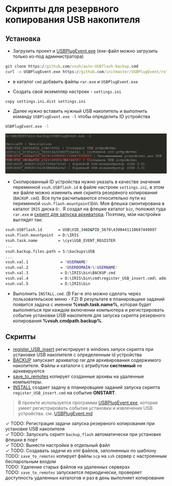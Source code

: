 # Скрипты для резервного копирования USB накопителя

## Установка

- Загрузить проект и [USBPlugEvent.exe](https://github.com/initmaster/USBPlugEvent/releases/download/1.0.0/USBPlugEvent.exe) (exe-файл можно загрузить только из-под администратора)

```bat
git clone https://github.com/vsuh/auto-USBflash-backup.cmd
curl -o USBPlugEvent.exe https://github.com/initmaster/USBPlugEvent/releases/download/1.0.0/USBPlugEvent.exe
```
- в каталог `cmd` добавить файлы `rar.exe` и `USBPlugEvent.exe`

- Создать свой экземпляр настроек - `settings.ini`

```
copy settings.ini.dist settings.ini
```

- Далее нужно вставить нужный USB накопитель и выполнить команду `USBPlugEvent.exe -l` чтобы определить ID устройства

```bat
USBPlugEvent.exe -l
```

![вывод USBPlugEvent](Readme.files/image2.png)

- Скопированный ID устройства нужно указать в качестве значения переменной `vsuh.USBflash.id` в файле настроек `settings.ini`,
в этом же файле можно изменить имя скрипта резервного копирования (`BACKUP.cmd`). 
Все пути расчитываются относительно пути из переменной `vsuh.flash.mountpoint`\bin.
Моя флешка смонтирована в каталог `IRIS` диска `D:`. Я создал на флешке каталог `bin`, положил туда `rar.exe` 
и [скрипт для запуска архиватора](BACKUP.cmd). Поэтому, мои настройки выглядят так:

```bat
vsuh.USBflash.id       = USB\VID_346D&PID_5678\4390441110687449097
vsuh.flash.mountpoint  = D:\IRIS
vsuh.task.name         = \cyx\USB_EVENT_REGISTER
...
vsuh.backup.files.path = S:\backups\USB
...
vsuh.val.1              = !USERNAME!
vsuh.val.2              = !USERDOMAIN!\!USERNAME!
vsuh.val.3              = D:\IRIS\bin\BACKUP.cmd
vsuh.val.4              = D:\IRIS\bin\cmd\register_USB_insert.cmd\ admin
vsuh.val.5              = D:\IRIS\bin

```

- Выполнить `INSTALL.cmd`. (В Far-е это можно сделать через пользовательское меню - F2)
В результате в планировщике заданий появится задача с именем __%vsuh.task.name%__, которая будет выполняться при каждом включении компьютера и регистрировать событие установки USB накопителя для запуска скрипта резервного копирования  __%vsuh.cmdpath.backup%__.

## Скрипты

- [register_USB_insert](cmd/register_USB_insert.cmd) регистрирует в windows запуск скрипта при установке USB накопителя с определенным id устройства
- [BACKUP](BACKUP.cmd) запускает архиватор rar для архивирования содержимого накопителя.
Файлы и каталоги с атрибутом __системный__ не архивируются
- [save_to_remotes](cmd\save_to_remotes.cmd) копирует созданные архивы на удаленные компьютеры.
- [INSTALL](INSTALL.cmd) создает задачу в планировщике заданий запуска скрипта `register_USB_insert.cmd` на событие __ONSTART__. 

> В проекте используется программа [USBPlugEvent.exe](https://github.com/initmaster/USBPlugEvent), которая умеет регистрировать события установки и извлечения USB устройства. см. [USBPlugEvent.md](USBPlugEvent.md)


✓ TODO: Регистрация задачи запуска резервного копирования при установке USB накопителя  
✓ TODO: Запускать скрипт `backup_flash` автоматически при установке флешки в порт  
✓ TODO: Вынести настройки в отдельный файл  
✓ TODO: Создавать задачи из xml файлов, заполненных по шаблону
TODO: `save_to_remotes` копирует файлы `scp` на `ssh` сервер с настроенным беспарольным входом  
TODO: Удаление старых файлов на удаленных серверах  
TODO: `save_to_remotes` запускается периодически, проверяет доступность удаленных каталогов и раз в день выполняет копирование  
